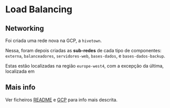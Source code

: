 # Load Balancing

## Networking
Foi criada uma rede nova na GCP, a `hivetown`.

Nessa, foram depois criadas as **sub-redes** de cada tipo de componentes: `externa`, `balanceadores`, `servidores-web`, `bases-dados`, e `bases-dados-backup`.

Estas estão localizadas na região `europe-west4`, com a excepção da última, localizada em


## Mais info
Ver ficheiros [README](docs/README.md) e [GCP](docs/GCP.md) para info mais descrita.
